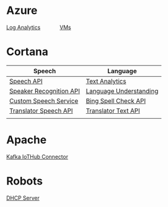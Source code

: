 # Azure
[Log Analytics](https://microshak.github.io/MicroNotes/Notes.html?path=Azure/LogAnalytics)  &nbsp; &nbsp; &nbsp; &nbsp; &nbsp; &nbsp;
[VMs](https://microshak.github.io/MicroNotes/Notes.html?path=Azure/VMs) 

# Cortana

| Speech                                                       | Language                                                     |
| ------------------------------------------------------------ | ------------------------------------------------------------ |
| [Speech API](https://microshak.github.io/MicroNotes/Notes.html?path=Cortana/SpeechAPI) | [Text Analytics](https://microshak.github.io/MicroNotes/Notes.html?path=Azure/LogAnalytics) |
| [Speaker Recognition API](https://microshak.github.io/MicroNotes/Notes.html?path=Azure/LogAnalytics) | [Language Understanding](https://microshak.github.io/MicroNotes/Notes.html?path=C/LogAnalytics) |
| [Custom Speech Service](https://microshak.github.io/MicroNotes/Notes.html?path=Azure/LogAnalytics) | [Bing Spell Check API](https://microshak.github.io/MicroNotes/Notes.html?path=Azure/LogAnalytics) |
| [Translator Speech API](https://microshak.github.io/MicroNotes/Notes.html?path=Azure/LogAnalytics) | [Translator Text API](https://microshak.github.io/MicroNotes/Notes.html?path=Azure/LogAnalytics) |
|                                                              |                                                              |



# Apache
[Kafka IoTHub Connector](https://microshak.github.io/MicroNotes/Notes.html?path=Apache/IoTHubKafka) 

# Robots
[DHCP Server](https://microshak.github.io/MicroNotes/Notes.html?path=Robot/DHCP) 